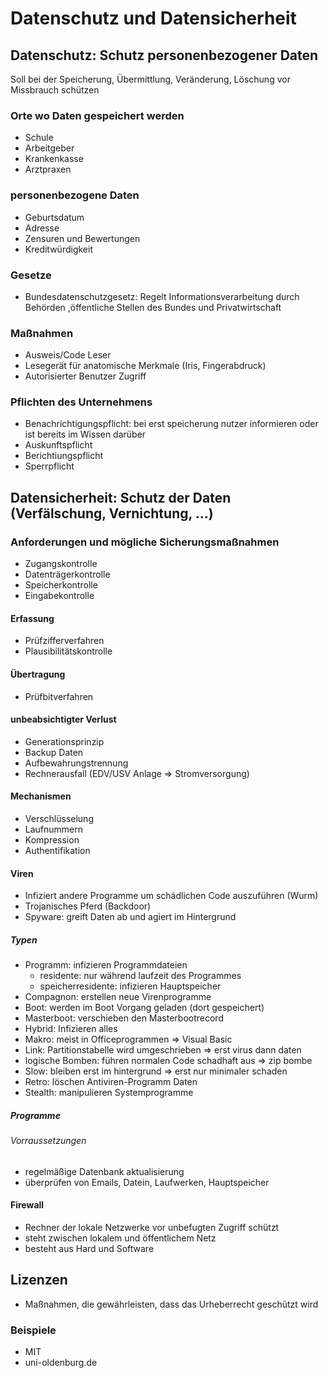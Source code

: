 



# Datenschutz und Datensicherheit

## Datenschutz: Schutz personenbezogener Daten

Soll bei der Speicherung, Übermittlung, Veränderung, Löschung vor Missbrauch schützen

### Orte wo Daten gespeichert werden

- Schule
- Arbeitgeber
- Krankenkasse
- Arztpraxen

### personenbezogene Daten

- Geburtsdatum
- Adresse
- Zensuren und Bewertungen
- Kreditwürdigkeit

### Gesetze

- Bundesdatenschutzgesetz:
  Regelt Informationsverarbeitung durch Behörden ,öffentliche Stellen des Bundes und Privatwirtschaft

### Maßnahmen

- Ausweis/Code Leser
- Lesegerät für anatomische Merkmale (Iris, Fingerabdruck)
- Autorisierter Benutzer Zugriff

### Pflichten des Unternehmens

- Benachrichtigungspflicht: bei erst speicherung nutzer informieren oder ist bereits im Wissen darüber
- Auskunftspflicht 
- Berichtiungspflicht
- Sperrpflicht

## Datensicherheit: Schutz der Daten (Verfälschung, Vernichtung, ...)

### Anforderungen und mögliche Sicherungsmaßnahmen

- Zugangskontrolle
- Datenträgerkontrolle
- Speicherkontrolle
- Eingabekontrolle

#### Erfassung

- Prüfzifferverfahren
- Plausibilitätskontrolle 

#### Übertragung

- Prüfbitverfahren

#### unbeabsichtigter Verlust

- Generationsprinzip
- Backup Daten
- Aufbewahrungstrennung
- Rechnerausfall (EDV/USV Anlage => Stromversorgung)

#### Mechanismen

- Verschlüsselung
- Laufnummern
- Kompression
- Authentifikation

#### Viren

- Infiziert andere Programme um schädlichen Code auszuführen (Wurm)
- Trojanisches Pferd (Backdoor)
- Spyware: greift Daten ab und agiert im Hintergrund

##### Typen

- Programm: infizieren Programmdateien 
    - residente: nur während laufzeit des Programmes
    - speicherresidente: infizieren Hauptspeicher
- Compagnon: erstellen neue Virenprogramme
- Boot: werden im Boot Vorgang geladen (dort gespeichert)
- Masterboot: verschieben den Masterbootrecord
- Hybrid: Infizieren alles
- Makro: meist in Officeprogrammen => Visual Basic
- Link: Partitionstabelle wird umgeschrieben => erst virus dann daten
- logische Bomben: führen normalen Code schadhaft aus => zip bombe
- Slow: bleiben erst im hintergrund => erst nur minimaler schaden
- Retro: löschen Antiviren-Programm Daten
- Stealth: manipulieren Systemprogramme

##### Programme

###### Vorraussetzungen

- regelmäßige Datenbank aktualisierung
- überprüfen von Emails, Datein, Laufwerken, Hauptspeicher

#### Firewall

- Rechner der lokale Netzwerke vor unbefugten Zugriff schützt
- steht zwischen lokalem und öffentlichem Netz
- besteht aus Hard und Software

## Lizenzen

- Maßnahmen, die gewährleisten, dass das Urheberrecht geschützt wird

### Beispiele

- MIT
- uni-oldenburg.de
